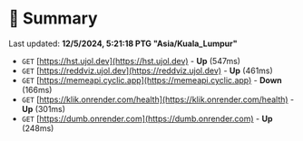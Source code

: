 # 📖 Summary
Last updated: **12/5/2024, 5:21:18 PTG "Asia/Kuala_Lumpur"**

- `GET` [https://hst.ujol.dev](https://hst.ujol.dev) - **Up** (547ms)
- `GET` [https://reddviz.ujol.dev](https://reddviz.ujol.dev) - **Up** (461ms)
- `GET` [https://memeapi.cyclic.app](https://memeapi.cyclic.app) - **Down** (166ms)
- `GET` [https://klik.onrender.com/health](https://klik.onrender.com/health) - **Up** (301ms)
- `GET` [https://dumb.onrender.com](https://dumb.onrender.com) - **Up** (248ms)
